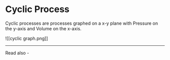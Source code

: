 # Cyclic Process

Cyclic processes are processes graphed on a x-y plane with Pressure on the y-axis and Volume on the x-axis.


![[cyclic graph.png]]

---
Read also - 